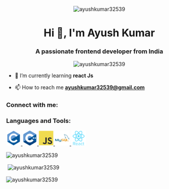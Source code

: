 <p align="center"> <img width="400" height="60%" src="https://thumbs.gfycat.com/ExemplaryFairFeline-max-1mb.gif" alt="ayushkumar32539"/></p>
<h1 align="center">Hi 👋, I'm Ayush Kumar</h1>
<h3 align="center">A passionate frontend developer from India</h3>

<p align="center"> <img src="https://komarev.com/ghpvc/?username=ayushkumar32539&label=Profile%20views&color=0e75b6&style=flat" alt="ayushkumar32539" /> </p>

- 🌱 I’m currently learning **react Js**

- 📫 How to reach me **ayushkumar32539@gmail.com**

<h3 align="left">Connect with me:</h3>
<p align="left">
</p>

<h3 align="left">Languages and Tools:</h3>
<p align="left"> <a href="https://www.cprogramming.com/" target="_blank" rel="noreferrer"> <img src="https://raw.githubusercontent.com/devicons/devicon/master/icons/c/c-original.svg" alt="c" width="40" height="40"/> </a> <a href="https://www.w3schools.com/cpp/" target="_blank" rel="noreferrer"> <img src="https://raw.githubusercontent.com/devicons/devicon/master/icons/cplusplus/cplusplus-original.svg" alt="cplusplus" width="40" height="40"/> </a> <a href="https://developer.mozilla.org/en-US/docs/Web/JavaScript" target="_blank" rel="noreferrer"> <img src="https://raw.githubusercontent.com/devicons/devicon/master/icons/javascript/javascript-original.svg" alt="javascript" width="40" height="40"/> </a> <a href="https://www.mysql.com/" target="_blank" rel="noreferrer"> <img src="https://raw.githubusercontent.com/devicons/devicon/master/icons/mysql/mysql-original-wordmark.svg" alt="mysql" width="40" height="40"/> </a> <a href="https://reactjs.org/" target="_blank" rel="noreferrer"> <img src="https://raw.githubusercontent.com/devicons/devicon/master/icons/react/react-original-wordmark.svg" alt="react" width="40" height="40"/> </a> </p>

<p><img align="center" src="https://github-readme-stats.vercel.app/api/top-langs?username=ayushkumar32539&show_icons=true&locale=en&layout=compact" alt="ayushkumar32539" /></p>

<p>&nbsp;<img align="center" src="https://github-readme-stats.vercel.app/api?username=ayushkumar32539&show_icons=true&locale=en" alt="ayushkumar32539" /></p>

<p><img align="center" src="https://github-readme-streak-stats.herokuapp.com/?user=ayushkumar32539&" alt="ayushkumar32539" /></p>
